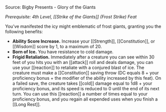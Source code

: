 Source: Bigby Presents - Glory of the Giants

_Prerequisite: 4th Level, [[Strike of the Giants]] (Frost Strike) Feat_

You’ve manifested the icy might emblematic of frost giants, granting you the following benefits:

- **Ability Score Increase.** Increase your [[Strength]], [[Constitution]], or [[Wisdom]] score by 1, to a maximum of 20.
- **Born of Ice.** You have resistance to cold damage.
- **Frigid Retaliation.** Immediately after a creature you can see within 30 feet of you hits you with an [[attack]] roll and deals damage, you can use your [[reaction]] to retaliate with a conjured blast of ice. The creature must make a [[Constitution]] saving throw (DC equals 8 + your proficiency bonus + the modifier of the ability increased by this feat). On a failed save, the creature takes [[cold]] damage equal to 1d8 + your proficiency bonus, and its speed is reduced to 0 until the end of its next turn. You can use this [[reaction]] a number of times equal to your proficiency bonus, and you regain all expended uses when you finish a [[Long Rest]].